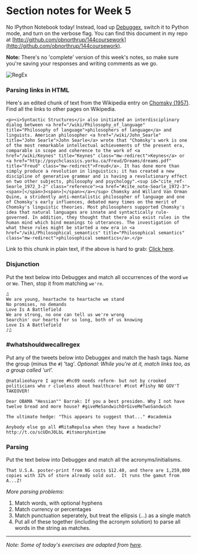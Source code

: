 # Section notes for Week 5

No IPython Notebook today! Instead, load up [Debuggex](https://www.debuggex.com/), switch it to Python mode, and turn on the verbose flag. You can find this document in my repo at [http://github.com/obnorthrup/144coursework](http://github.com/obnorthrup/144coursework).

**Note:** There's no 'complete' version of this week's notes, so make sure you're saving your responses and writing comments as we go.

![RegEx](http://claylevering.com/wp-content/uploads/2012/02/fts-regex-front.jpeg)

### Parsing links in HTML

Here's an edited chunk of text from the Wikipedia entry on [Chomsky (1957)](http://en.wikipedia.org/wiki/Syntactic_Structures). Find all the links to other pages on Wikipedia.

    <p><i>Syntactic Structures</i> also initiated an interdisciplinary dialog between <a href="/wiki/Philosophy_of_language" title="Philosophy of language">philosophers of language</a> and linguists. American philosopher <a href="/wiki/John_Searle" title="John Searle">John Searle</a> wrote that "Chomsky's work is one of the most remarkable intellectual achievements of the present era, comparable in scope and coherence to the work of <a href="/wiki/Keynes" title="Keynes" class="mw-redirect">Keynes</a> or <a href="http://psychclassics.yorku.ca/Freud/Dreams/dreams.pdf" title="Freud" class="mw-redirect">Freud</a>. It has done more than simply produce a revolution in linguistics; it has created a new discipline of generative grammar and is having a revolutionary effect on two other subjects, philosophy and psychology".<sup id="cite_ref-Searle_1972_3-2" class="reference"><a href="#cite_note-Searle_1972-3"><span>[</span>3<span>]</span></a></sup> Chomsky and Willard Van Orman Quine, a stridently anti-mentalistic philosopher of language and one of Chomsky's early influences, debated many times on the merit of Chomsky's linguistic theories. Most philosophers supported Chomsky's idea that natural languages are innate and syntactically rule-governed. In addition, they thought that there also exist rules in the human mind which bind meanings to utterances. The investigation of what these rules might be started a new era in <a href="/wiki/Philosophical_semantics" title="Philosophical semantics" class="mw-redirect">philosophical semantics</a>.</p>

Link to this chunk in plain text, if the above is hard to grab: [Click here](chomsky.txt).

### Disjunction

Put the text below into Debuggex and match all occurrences of the word `we` or `We`. Then, stop it from matching `we're`.

    ♫
    We are young, heartache to heartache we stand 
    No promises, no demands 
    Love Is A Battlefield 
    We are strong, no one can tell us we're wrong 
    Searchin' our hearts for so long, both of us knowing 
    Love Is A Battlefield
    ♪♫

### #whatshouldwecallregex

Put any of the tweets below into Debuggex and match the hash tags. Name the group (minus the `#`) 'tag'. _Optional: While you're at it, match links too, as a group called 'url'._

    @natalieohayre I agree #hc09 needs reform- but not by crooked politicians who r clueless about healthcare! #tcot #fishy NO GOV'T TAKEOVER!
    
    Dear OBAMA "Hessian"" Barrak: If you a best presiden. Why I not have twelve bread and more house? #giveMeSandwichOrGiveMeTwoSandwich
    
    The ultimate hedge: "This appears to suggest that..." #academia
    
    Anybody else go all #RitaRepulsa when they have a headache? http://t.co/scUDnJ0LbL #itsmorphintime


### Parsing

Put the text below into Debuggex and match all the acronyms/initialisms.

    That U.S.A. poster-print from NG costs $12.40, and there are 1,259,000 copies with 32% of store already sold out.  It runs the gamut from A...Z!

_More parsing problems_:

1. Match words, with optional hyphens
2. Match currency or percentages 
3. Match punctuation seperately, but treat the ellipsis (…) as a single match
4. Put all of these together (including the acronym solution) to parse all words in the string as matches.

---

_Note: Some of today's exercises are adapted from [here](http://classes.ischool.syr.edu/ist664/NLPfall2013/)._
